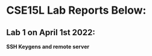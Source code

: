 CSE15L Lab Reports Below:
=========================
## Lab 1 on April 1st 2022:

**SSH Keygens and remote server**

